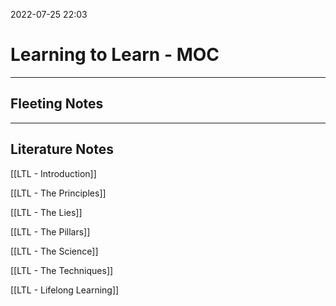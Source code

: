 2022-07-25 22:03
# Learning to Learn - MOC
---
## Fleeting Notes


---
## Literature Notes
[[LTL - Introduction]]

[[LTL - The Principles]]

[[LTL - The Lies]]

[[LTL - The Pillars]]

[[LTL - The Science]]

[[LTL - The Techniques]]

[[LTL - Lifelong Learning]]
